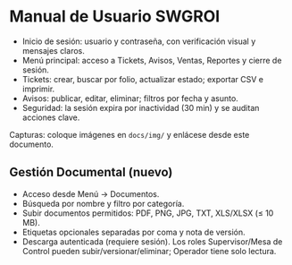 # Manual de Usuario SWGROI

- Inicio de sesión: usuario y contraseña, con verificación visual y mensajes claros.
- Menú principal: acceso a Tickets, Avisos, Ventas, Reportes y cierre de sesión.
- Tickets: crear, buscar por folio, actualizar estado; exportar CSV e imprimir.
- Avisos: publicar, editar, eliminar; filtros por fecha y asunto.
- Seguridad: la sesión expira por inactividad (30 min) y se auditan acciones clave.

Capturas: coloque imágenes en `docs/img/` y enlácese desde este documento.


## Gestión Documental (nuevo)
- Acceso desde Menú → Documentos.
- Búsqueda por nombre y filtro por categoría.
- Subir documentos permitidos: PDF, PNG, JPG, TXT, XLS/XLSX (≤ 10 MB).
- Etiquetas opcionales separadas por coma y nota de versión.
- Descarga autenticada (requiere sesión). Los roles Supervisor/Mesa de Control pueden subir/versionar/eliminar; Operador tiene solo lectura.
